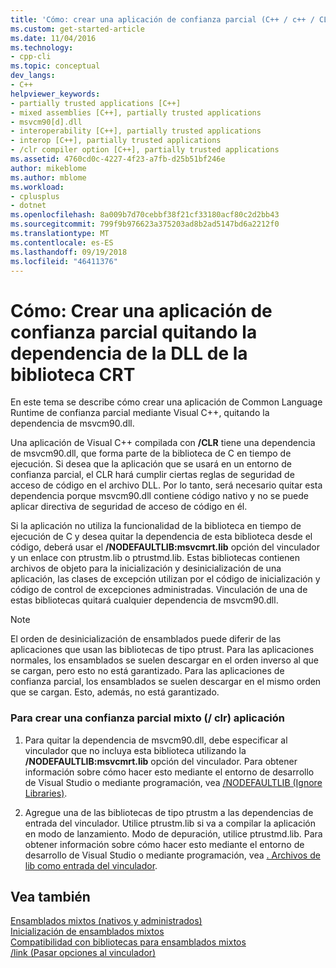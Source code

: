 ```yaml
---
title: 'Cómo: crear una aplicación de confianza parcial (C++ / c++ / CLI) | Microsoft Docs'
ms.custom: get-started-article
ms.date: 11/04/2016
ms.technology:
- cpp-cli
ms.topic: conceptual
dev_langs:
- C++
helpviewer_keywords:
- partially trusted applications [C++]
- mixed assemblies [C++], partially trusted applications
- msvcm90[d].dll
- interoperability [C++], partially trusted applications
- interop [C++], partially trusted applications
- /clr compiler option [C++], partially trusted applications
ms.assetid: 4760cd0c-4227-4f23-a7fb-d25b51bf246e
author: mikeblome
ms.author: mblome
ms.workload:
- cplusplus
- dotnet
ms.openlocfilehash: 8a009b7d70cebbf38f21cf33180acf80c2d2bb43
ms.sourcegitcommit: 799f9b976623a375203ad8b2ad5147bd6a2212f0
ms.translationtype: MT
ms.contentlocale: es-ES
ms.lasthandoff: 09/19/2018
ms.locfileid: "46411376"
---
```

# <a name="how-to-create-a-partially-trusted-application-by-removing-dependency-on-the-crt-library-dll"></a>Cómo: Crear una aplicación de confianza parcial quitando la dependencia de la DLL de la biblioteca CRT

En este tema se describe cómo crear una aplicación de Common Language Runtime de confianza parcial mediante Visual C++, quitando la dependencia de msvcm90.dll.

Una aplicación de Visual C++ compilada con **/CLR** tiene una dependencia de msvcm90.dll, que forma parte de la biblioteca de C en tiempo de ejecución. Si desea que la aplicación que se usará en un entorno de confianza parcial, el CLR hará cumplir ciertas reglas de seguridad de acceso de código en el archivo DLL. Por lo tanto, será necesario quitar esta dependencia porque msvcm90.dll contiene código nativo y no se puede aplicar directiva de seguridad de acceso de código en él.

Si la aplicación no utiliza la funcionalidad de la biblioteca en tiempo de ejecución de C y desea quitar la dependencia de esta biblioteca desde el código, deberá usar el **/NODEFAULTLIB:msvcmrt.lib** opción del vinculador y un enlace con ptrustm.lib o ptrustmd.lib. Estas bibliotecas contienen archivos de objeto para la inicialización y desinicialización de una aplicación, las clases de excepción utilizan por el código de inicialización y código de control de excepciones administradas. Vinculación de una de estas bibliotecas quitará cualquier dependencia de msvcm90.dll.

> [!NOTE]
>  El orden de desinicialización de ensamblados puede diferir de las aplicaciones que usan las bibliotecas de tipo ptrust. Para las aplicaciones normales, los ensamblados se suelen descargar en el orden inverso al que se cargan, pero esto no está garantizado. Para las aplicaciones de confianza parcial, los ensamblados se suelen descargar en el mismo orden que se cargan. Esto, además, no está garantizado.

### <a name="to-create-a-partially-trusted-mixed-clr-application"></a>Para crear una confianza parcial mixto (/ clr) aplicación

1. Para quitar la dependencia de msvcm90.dll, debe especificar al vinculador que no incluya esta biblioteca utilizando la **/NODEFAULTLIB:msvcmrt.lib** opción del vinculador. Para obtener información sobre cómo hacer esto mediante el entorno de desarrollo de Visual Studio o mediante programación, vea [/NODEFAULTLIB (Ignore Libraries)](../build/reference/nodefaultlib-ignore-libraries.md).

1. Agregue una de las bibliotecas de tipo ptrustm a las dependencias de entrada del vinculador. Utilice ptrustm.lib si va a compilar la aplicación en modo de lanzamiento. Modo de depuración, utilice ptrustmd.lib. Para obtener información sobre cómo hacer esto mediante el entorno de desarrollo de Visual Studio o mediante programación, vea [. Archivos de lib como entrada del vinculador](../build/reference/dot-lib-files-as-linker-input.md).

## <a name="see-also"></a>Vea también

[Ensamblados mixtos (nativos y administrados)](../dotnet/mixed-native-and-managed-assemblies.md)<br/>
[Inicialización de ensamblados mixtos](../dotnet/initialization-of-mixed-assemblies.md)<br/>
[Compatibilidad con bibliotecas para ensamblados mixtos](../dotnet/library-support-for-mixed-assemblies.md)<br/>
[/link (Pasar opciones al vinculador)](../build/reference/link-pass-options-to-linker.md)
